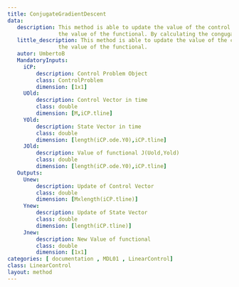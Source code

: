 ```yaml
---
title: ConjugateGradientDescent
data: 
   description: This method is able to update the value of the control by decreasing 
                the value of the functional. By calculating the congugate gradient, $ \frac{dH}{du}$.
   little_description: This method is able to update the value of the control by decreasing 
                the value of the functional.
   autor: UmbertoB
   MandatoryInputs:   
     iCP: 
         description: Control Problem Object
         class: ControlProblem
         dimension: [1x1]
     UOld: 
         description: Control Vector in time  
         class: double
         dimension: [M,iCP.tline]
     YOld: 
         description: State Vector in time 
         class: double
         dimension: [length(iCP.ode.Y0),iCP.tline]
     JOld: 
         description: Value of functional J(Uold,Yold)
         class: double
         dimension: [length(iCP.ode.Y0),iCP.tline]
   Outputs:
     Unew:
         description: Update of Control Vector  
         class: double
         dimension: [Mxlength(iCP.tline)]
     Ynew:
         description: Update of State Vector 
         class: double
         dimension: [length(iCP.tline)]
     Jnew:
         description: New Value of functional 
         class: double
         dimension: [1x1]
categories: [ documentation , MDL01 , LinearControl]
class: LinearControl
layout: method
---
```

